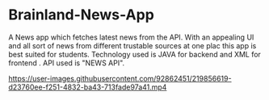 # Brainland-News-App
A News app which fetches latest news from the API.
With an appealing UI and all sort of news from different trustable sources at one plac this app is best suited for students. 
Technology used is JAVA for backend and XML for frontend .
API used is "NEWS API".


https://user-images.githubusercontent.com/92862451/219856619-d23760ee-f251-4832-ba43-713fade97a41.mp4

